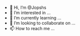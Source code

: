 - 👋 Hi, I’m @Jopshs
- 👀 I’m interested in ...
- 🌱 I’m currently learning ...
- 💞️ I’m looking to collaborate on ...
- 📫 How to reach me ...

<!---
Jopshs/Jopshs is a ✨ special ✨ repository because its `README.md` (this file) appears on your GitHub profile.
You can click the Preview link to take a look at your changes.
--->
